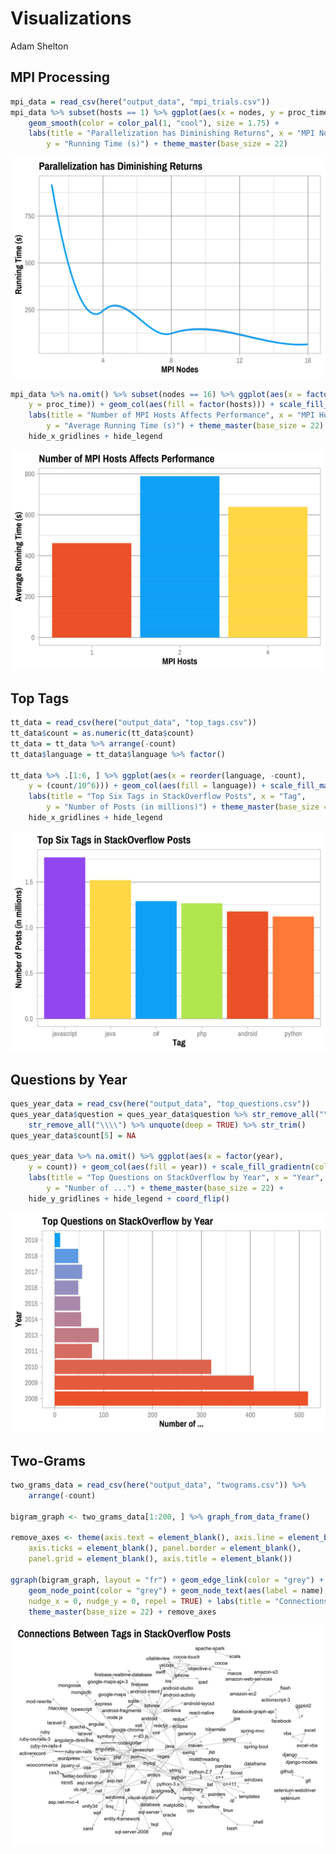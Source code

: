 Visualizations
================
Adam Shelton

## MPI Processing

``` r
mpi_data = read_csv(here("output_data", "mpi_trials.csv"))
mpi_data %>% subset(hosts == 1) %>% ggplot(aes(x = nodes, y = proc_time)) + 
    geom_smooth(color = color_pal(1, "cool"), size = 1.75) + 
    labs(title = "Parallelization has Diminishing Returns", x = "MPI Nodes", 
        y = "Running Time (s)") + theme_master(base_size = 22)
```

![](visualizations_files/figure-gfm/mpi-1-1.svg)<!-- -->

``` r
mpi_data %>% na.omit() %>% subset(nodes == 16) %>% ggplot(aes(x = factor(hosts), 
    y = proc_time)) + geom_col(aes(fill = factor(hosts))) + scale_fill_manual(values = color_pal(3)) + 
    labs(title = "Number of MPI Hosts Affects Performance", x = "MPI Hosts", 
        y = "Average Running Time (s)") + theme_master(base_size = 22) + 
    hide_x_gridlines + hide_legend
```

![](visualizations_files/figure-gfm/mpi-2-1.svg)<!-- -->

## Top Tags

``` r
tt_data = read_csv(here("output_data", "top_tags.csv"))
tt_data$count = as.numeric(tt_data$count)
tt_data = tt_data %>% arrange(-count)
tt_data$language = tt_data$language %>% factor()

tt_data %>% .[1:6, ] %>% ggplot(aes(x = reorder(language, -count), 
    y = (count/10^6))) + geom_col(aes(fill = language)) + scale_fill_manual(values = color_pal(6)) + 
    labs(title = "Top Six Tags in StackOverflow Posts", x = "Tag", 
        y = "Number of Posts (in millions)") + theme_master(base_size = 22) + 
    hide_x_gridlines + hide_legend
```

![](visualizations_files/figure-gfm/top-tags-1.svg)<!-- -->

## Questions by Year

``` r
ques_year_data = read_csv(here("output_data", "top_questions.csv"))
ques_year_data$question = ques_year_data$question %>% str_remove_all("\"") %>% 
    str_remove_all("\\\\") %>% unquote(deep = TRUE) %>% str_trim()
ques_year_data$count[5] = NA

ques_year_data %>% na.omit() %>% ggplot(aes(x = factor(year), 
    y = count)) + geom_col(aes(fill = year)) + scale_fill_gradientn(colors = color_pal(2)) + 
    labs(title = "Top Questions on StackOverflow by Year", x = "Year", 
        y = "Number of ...") + theme_master(base_size = 22) + 
    hide_y_gridlines + hide_legend + coord_flip()
```

![](visualizations_files/figure-gfm/ques-year-1.svg)<!-- -->

## Two-Grams

``` r
two_grams_data = read_csv(here("output_data", "twograms.csv")) %>% 
    arrange(-count)

bigram_graph <- two_grams_data[1:200, ] %>% graph_from_data_frame()

remove_axes <- theme(axis.text = element_blank(), axis.line = element_blank(), 
    axis.ticks = element_blank(), panel.border = element_blank(), 
    panel.grid = element_blank(), axis.title = element_blank())

ggraph(bigram_graph, layout = "fr") + geom_edge_link(color = "grey") + 
    geom_node_point(color = "grey") + geom_node_text(aes(label = name), 
    nudge_x = 0, nudge_y = 0, repel = TRUE) + labs(title = "Connections Between Tags in StackOverflow Posts") + 
    theme_master(base_size = 22) + remove_axes
```

![](visualizations_files/figure-gfm/two-grams-1.svg)<!-- -->
